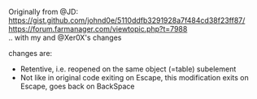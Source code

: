 Originally from @JD:
<br />
https://gist.github.com/johnd0e/5110ddfb3291928a7f484cd38f23ff87/
<br />
https://forum.farmanager.com/viewtopic.php?t=7988
<br />
.. with my and @Xer0X's changes

changes are:
* Retentive, i.e. reopened on the same object (=table) subelement
* Not like in original code exiting on Escape, 
this modification exits on Escape, goes back on BackSpace

